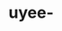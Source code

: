 # uyee-
<!DOCTYPE html>
<html>
  <head>
    <meta charset="utf-8">
    <meta name="viewport" content="width=device-width">
    <title>repl.it</title>
    <link href="style.css" rel="stylesheet" type="text/css" />
    <script>
      alert("haiii anak comeelll")
      alert("met kerja yaaaa")
      alert("jaga kesehatann")
      alert("mam yg banyak")
      alert("semangattt :*")
    </script>
  </head>
  <body>
    <script src="script.js"></script>
  </body>
</html>
